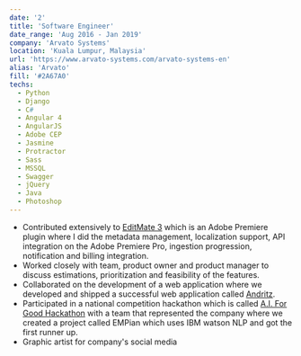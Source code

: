 ```yaml
---
date: '2'
title: 'Software Engineer'
date_range: 'Aug 2016 - Jan 2019'
company: 'Arvato Systems'
location: 'Kuala Lumpur, Malaysia'
url: 'https://www.arvato-systems.com/arvato-systems-en'
alias: 'Arvato'
fill: '#2A67A0'
techs:
  - Python
  - Django
  - C#
  - Angular 4
  - AngularJS
  - Adobe CEP
  - Jasmine
  - Protractor
  - Sass
  - MSSQL
  - Swagger
  - jQuery
  - Java
  - Photoshop
---
```


- Contributed extensively to [EditMate 3](https://it.arvato.com/editmate) which is an Adobe Premiere
  plugin where I did the metadata management, localization support, API integration on the Adobe
  Premiere Pro, ingestion progression, notification and billing integration.
- Worked closely with team, product owner and product manager to discuss estimations, prioritization
  and feasibility of the features.
- Collaborated on the development of a web application where we developed and shipped a successful
  web application called [Andritz](https://www.andritz.com/).
- Participated in a national competition hackathon which is called
  [A.I. For Good Hackathon](https://thegrandchallenge.mdec.my/b-a-c-4-0-2017/) with a team that
  represented the company where we created a project called EMPian which uses IBM watson NLP and got
  the first runner up.
- Graphic artist for company's social media
